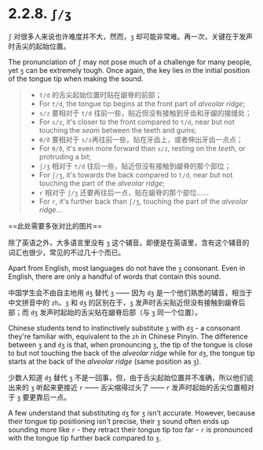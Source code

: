 # 2.2.8. `ʃ/ʒ`

`ʃ` 对很多人来说也许难度并不大，然而，`ʒ` 却可能非常难。再一次，关键在于发声时舌尖的起始位置。

The pronunciation of `ʃ` may not pose much of a challenge for many people, yet `ʒ` can be extremely tough. Once again, the key lies in the initial position of the tongue tip when making the sound.

> * `t/d` 的舌尖起始位置时贴在龈脊的前部；
> * For `t/d`, the tongue tip begins at the front part of *alveolar ridge*;
> * `s/z` 要相对于 `t/d` 往前一些，贴近但没有接触到牙齿和牙龈的接缝处；
> * For `s/z`, it's closer to the front compared to `t/d`, near but not touching the *seam* between the teeth and gums;
> * `θ/ð` 要相对于 `s/z`再往前一些，贴在牙齿上，或者伸出牙齿一点点；
> * For `θ/ð`, it's even more forward than `s/z`, resting on the *teeth*, or protruding a bit;
> * `ʃ/ʒ` 相对于 `t/d` 往后一些，贴近但没有接触到龈脊的那个部位；
> * For `ʃ/ʒ`, it's towards the back compared to `t/d`, near but not touching the part of the *alveolar ridge*;
> * `r` 相对于 `ʃ/ʒ` 还要再往后一点，贴在龈脊的那个部位……
> * For `r`, it's further back than `ʃ/ʒ`, touching the part of the *alveolar ridge*...

==此处需要多张对比的图片==

除了英语之外，大多语言里没有 `ʒ` 这个辅音。即便是在英语里，含有这个辅音的词汇也很少，常见的不过几十个而已。

Apart from English, most languages do not have the `ʒ` consonant. Even in English, there are only a handful of words that contain this sound.

中国学生会不由自主地用 `dʒ` 替代 `ʒ` —— 因为 `dʒ` 是一个他们熟悉的辅音，相当于中文拼音中的 `zh`。`ʒ` 和 `dʒ` 的区别在于，`ʒ` 发声时舌尖贴近但没有接触到龈脊后部；而 `dʒ` 发声时起始的舌尖贴在龈脊后部（与 `ʒ` 同一个位置）。

Chinese students tend to instinctively substitute `ʒ` with `dʒ` - a consonant they're familiar with, equivalent to the `zh` in Chinese Pinyin. The difference between `ʒ` and `dʒ` is that, when pronouncing `ʒ`, the tip of the tongue is close to but not touching the back of the *alveolar ridge* while for `dʒ`, the tongue tip starts at the back of the *alveolar ridge* (same position as `ʒ`).

少数人知道  `dʒ` 替代 `ʒ` 不是一回事，但，由于舌尖起始位置并不准确，所以他们说出来的 `ʒ` 听起来更接近 `r` —— 舌尖缩得过头了 —— `r` 发声时起始的舌尖位置相对于 `ʒ` 要更靠后一点。

A few understand that substituting `dʒ` for `ʒ` isn't accurate. However, because their tongue tip positioning isn't precise, their `ʒ` sound often ends up sounding more like `r` - they retract their tongue tip too far - `r` is pronounced with the tongue tip further back compared to `ʒ`.
